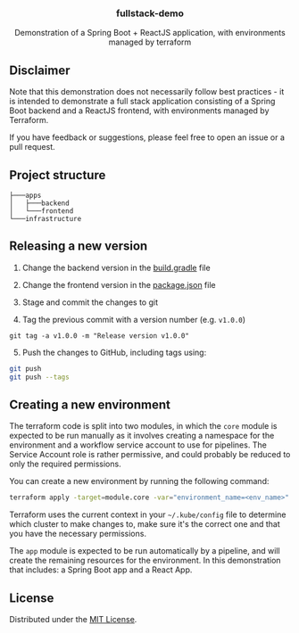 <h3 align="center">fullstack-demo</H3>
<p align="center">Demonstration of a Spring Boot + ReactJS application, with environments managed by terraform</p>

## Disclaimer

Note that this demonstration does not necessarily follow best practices - it is intended to demonstrate a full stack application consisting of a Spring Boot backend and a ReactJS frontend, with environments managed by Terraform.

If you have feedback or suggestions, please feel free to open an issue or a pull request.


## Project structure

```
├───apps
│   ├───backend
│   └───frontend
└───infrastructure
```

## Releasing a new version

1. Change the backend version in the [build.gradle](apps/backend/build.gradle) file

2. Change the frontend version in the [package.json](apps/frontend/package.json) file

3. Stage and commit the changes to git

4. Tag the previous commit with a version number (e.g. `v1.0.0`)

```
git tag -a v1.0.0 -m "Release version v1.0.0"
```

5. Push the changes to GitHub, including tags using:

```bash
git push
git push --tags
```

## Creating a new environment

The terraform code is split into two modules, in which the `core` module is expected to be run manually as it involves creating a namespace for the environment and a workflow service account to use for pipelines. The Service Account role is rather permissive, and could probably be reduced to only the required permissions. 

You can create a new environment by running the following command: 

```bash
terraform apply -target=module.core -var="environment_name=<env_name>"
```

Terraform uses the current context in your `~/.kube/config` file to determine which cluster to make changes to, make sure it's the correct one and that you have the necessary permissions. 


The `app` module is expected to be run automatically by a pipeline, and will create the remaining resources for the environment. 
In this demonstration that includes: a Spring Boot app and a React App.

## License

Distributed under the [MIT License](LICENSE).
